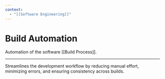 ```yaml
---
context:
  - "[[Software Engineering]]"
---
```


# Build Automation

Automation of the software [[Build Process]].

---

Streamlines the development workflow by reducing manual effort, minimizing errors, and ensuring consistency across builds.
